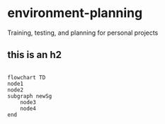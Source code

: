 # environment-planning
Training, testing, and planning for personal projects
## this is an h2

```mermaid

flowchart TD
node1
node2
subgraph newSg
    node3
    node4
end

```